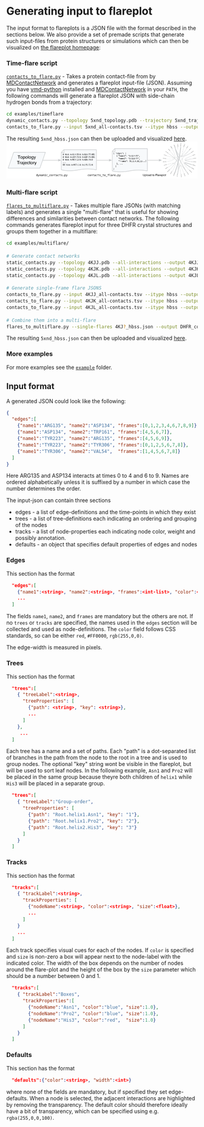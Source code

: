 # Generating input to flareplot

The input format to flareplots is a JSON file with the format described in the sections below. We also provide a set of premade scripts that generate such input-files from protein structures or simulations which can then be visualized on [the flareplot homepage](https://gpcrviz.github.io/flareplot/?p=create):

### Time-flare script
[`contacts_to_flare.py`](https://raw.githubusercontent.com/GPCRviz/flareplot/master/input/contacts_to_flare.py) - Takes a protein contact-file from by [MDContactNetwork](https://github.com/Eigenstate/vmd-python) and generates a flareplot input-file (JSON). Assuming you have [vmd-python](https://github.com/Eigenstate/vmd-python) installed and [MDContactNetwork](https://github.com/Eigenstate/vmd-python) in your `PATH`, the following commands will generate a flareplot JSON with side-chain hydrogen bonds from a trajectory:
```bash
cd examples/timeflare
dynamic_contacts.py --topology 5xnd_topology.pdb --trajectory 5xnd_trajectory.dcd --all-interactions --output 5xnd_all-contacts.tsv
contacts_to_flare.py --input 5xnd_all-contacts.tsv --itype hbss --output 5xnd_hbss.json
```
The resulting `5xnd_hbss.json` can then be uploaded and visualized [here](https://gpcrviz.github.io/flareplot/?p=create).
![Time-flare flowchart](imgs/Timeflare-input-flow.png)



### Multi-flare script
[`flares_to_multiflare.py`](https://raw.githubusercontent.com/GPCRviz/flareplot/master/input/contacts_to_flare.py) - Takes multiple flare JSONs (with matching labels) and generates a single "multi-flare" that is useful for showing differences and similarities between contact networks. The following commands generates flareplot input for three DHFR crystal structures and groups them together in a multiflare:
```bash
cd examples/multiflare/

# Generate contact networks
static_contacts.py --topology 4KJJ.pdb --all-interactions --output 4KJJ_all-contacts.tsv
static_contacts.py --topology 4KJK.pdb --all-interactions --output 4KJK_all-contacts.tsv
static_contacts.py --topology 4KJL.pdb --all-interactions --output 4KJL_all-contacts.tsv

# Generate single-frame flare JSONS
contacts_to_flare.py --input 4KJJ_all-contacts.tsv --itype hbss --output 4KJJ_hbss.json
contacts_to_flare.py --input 4KJK_all-contacts.tsv --itype hbss --output 4KJK_hbss.json
contacts_to_flare.py --input 4KJL_all-contacts.tsv --itype hbss --output 4KJL_hbss.json

# Combine them into a multi-flare
flares_to_multiflare.py --single-flares 4KJ?_hbss.json --output DHFR_compare_hbss.json
```
The resulting `5xnd_hbss.json` can then be uploaded and visualized [here](https://gpcrviz.github.io/flareplot/?p=create).

### More examples
For more examples see the [`example`](https://github.com/GPCRviz/flareplot/tree/master/input/examples) folder.


## Input format
A generated JSON could look like the following:

```json
{
  "edges":[
    {"name1":"ARG135", "name2":"ASP134", "frames":[0,1,2,3,4,6,7,8,9]},
    {"name1":"ASP134", "name2":"TRP161", "frames":[4,5,6,7]},
    {"name1":"TYR223", "name2":"ARG135", "frames":[4,5,6,9]},
    {"name1":"TYR223", "name2":"TYR306", "frames":[0,1,2,5,6,7,8]},
    {"name1":"TYR306", "name2":"VAL54",  "frames":[1,4,5,6,7,8]}
  ]
}
```
      
Here ARG135 and ASP134 interacts at times 0 to 4 and 6 to 9. Names are ordered alphabetically unless it is suffixed by a number in which case the number determines the order. 

The input-json can contain three sections
 * edges - a list of edge-definitions and the time-points in which they exist
 * trees - a list of tree-definitions each indicating an ordering and grouping of the nodes
 * tracks - a list of node-properties each indicating node color, weight and possibly annotation. 
 * defaults - an object that specifies default properties of edges and nodes

### Edges
This section has the format
```json
  "edges":[
    {"name1":<string>, "name2":<string>, "frames":<int-list>, "color":<string>, "width":<int>},
    ...
  ]
```
The fields `name1`, `name2`, and `frames` are mandatory but the others are not. If no `trees` or `tracks` are specified, the names used in the `edges` section will be collected and used as node-definitions. The `color` field follows CSS standards, so can be either `red`, `#FF0000`, `rgb(255,0,0)`.

The edge-width is measured in pixels. 

### Trees
This section has the format
```json
  "trees":[
    { "treeLabel":<string>, 
      "treeProperties": [
        {"path": <string>, "key": <string>},
        ...
      ]
    },
     ...
  ]
```
Each tree has a name and a set of paths. Each "path" is a dot-separated list of branches in the path from the node to the root in a tree and is used to group nodes. The optional "key" string wont be visible in the flareplot, but will be used to sort leaf nodes. In the following example, `Asn1` and `Pro2` will be placed in the same group because theyre both children of `helix1` while `His3` will be placed in a separate group. 
```json
  "trees":[
    { "treeLabel":"Group-order",
      "treeProperties": [
        {"path": "Root.helix1.Asn1", "key": "1"},
        {"path": "Root.helix1.Pro2", "key": "2"},
        {"path": "Root.helix2.His3", "key": "3"}
      ]
    }
  ]
```

### Tracks
This section has the format
```json
  "tracks":[
    { "trackLabel":<string>, 
      "trackProperties": [
        {"nodeName":<string>, "color":<string>, "size":<float>},
        ...
      ]
    }
    ...
  ]
```

Each track specifies visual cues for each of the nodes. If `color` is specified and `size` is non-zero a box will appear next to the node-label with the indicated color. The width of the box depends on the number of nodes around the flare-plot and the height of the box by the `size` parameter which should be a number between 0 and 1. 
```json
  "tracks":[
    { "trackLabel":"Boxes",
      "trackProperties":[
        {"nodeName":"Asn1", "color":"blue", "size":1.0},
        {"nodeName":"Pro2", "color":"blue", "size":1.0},
        {"nodeName":"His3", "color":"red",  "size":1.0}
      ]
    }
  ]
```


### Defaults
This section has the format
```json
  "defaults":{"color":<string>, "width":<int>}
```
where none of the fields are mandatory, but if specified they set edge-defaults. When a node is selected, the adjacent interactions are highlighted by removing the transparency. The default color should therefore ideally have a bit of transparency, which can be specified using e.g. `rgba(255,0,0,100)`. 

